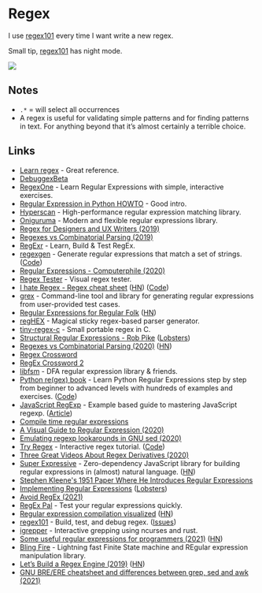 # Regex

I use [regex101](https://regex101.com) every time I want write a new regex.

Small tip, [regex101](https://regex101.com) has night mode.

![](https://i.imgur.com/ZVm6HVX.png)

## Notes

- `.*` = will select all occurrences
- A regex is useful for validating simple patterns and for finding patterns in text. For anything beyond that it’s almost certainly a terrible choice.

## Links

- [Learn regex](https://github.com/zeeshanu/learn-regex) - Great reference.
- [DebuggexBeta](https://debuggex.com/)
- [RegexOne](https://regexone.com/) - Learn Regular Expressions with simple, interactive exercises.
- [Regular Expression in Python HOWTO](https://docs.python.org/3.8/howto/regex.html#regex-howto) - Good intro.
- [Hyperscan](https://github.com/intel/hyperscan) - High-performance regular expression matching library.
- [Oniguruma](https://github.com/kkos/oniguruma) - Modern and flexible regular expressions library.
- [Regex for Designers and UX Writers (2019)](https://daneden.me/2019/11/23/regex-for-designers-and-writers/)
- [Regexes vs Combinatorial Parsing (2019)](http://khanlou.com/2019/12/regex-vs-combinatorial-parsing/)
- [RegExr](https://regexr.com/) - Learn, Build & Test RegEx.
- [regexgen](https://npm.runkit.com/regexgen) - Generate regular expressions that match a set of strings. ([Code](https://github.com/devongovett/regexgen))
- [Regular Expressions - Computerphile (2020)](https://www.youtube.com/watch?v=528Jc3q86F8)
- [Regex Tester](https://extendsclass.com/regex-tester.html) - Visual regex tester.
- [I hate Regex - Regex cheat sheet](https://ihateregex.io/) ([HN](https://news.ycombinator.com/item?id=22200584)) ([Code](https://github.com/geongeorge/i-hate-regex))
- [grex](https://github.com/pemistahl/grex) - Command-line tool and library for generating regular expressions from user-provided test cases.
- [Regular Expressions for Regular Folk](https://refrf.shreyasminocha.me/) ([HN](https://news.ycombinator.com/item?id=23042079))
- [regHEX](https://github.com/kitten/reghex) - Magical sticky regex-based parser generator.
- [tiny-regex-c](https://github.com/kokke/tiny-regex-c) - Small portable regex in C.
- [Structural Regular Expressions - Rob Pike](http://doc.cat-v.org/bell_labs/structural_regexps/se.pdf) ([Lobsters](https://lobste.rs/s/1aocan/structural_regular_expressions_1987))
- [Regexes vs Combinatorial Parsing (2020)](https://khanlou.com/2019/12/regex-vs-combinatorial-parsing/) ([HN](https://news.ycombinator.com/item?id=23331499))
- [Regex Crossword](https://regexcrossword.com/)
- [RegEx Crossword 2](http://jimbly.github.io/regex-crossword/)
- [libfsm](https://github.com/katef/libfsm) - DFA regular expression library & friends.
- [Python re(gex) book](https://leanpub.com/py_regex) - Learn Python Regular Expressions step by step from beginner to advanced levels with hundreds of examples and exercises. ([Code](https://github.com/learnbyexample/py_regular_expressions))
- [JavaScript RegExp](https://github.com/learnbyexample/learn_js_regexp) - Example based guide to mastering JavaScript regexp. ([Article](https://learnbyexample.github.io/cheatsheet/javascript/javascript-regexp-cheatsheet/))
- [Compile time regular expressions](https://github.com/hanickadot/compile-time-regular-expressions)
- [A Visual Guide to Regular Expression (2020)](https://amitness.com/regex/)
- [Emulating regexp lookarounds in GNU sed (2020)](https://learnbyexample.github.io/sed-lookarounds/)
- [Try Regex](http://tryregex.com/) - Interactive regex tutorial. ([Code](https://github.com/callumacrae/tryregex))
- [Three Great Videos About Regex Derivatives (2020)](http://www.oilshell.org/blog/2020/12/regex-videos.html)
- [Super Expressive](https://github.com/francisrstokes/super-expressive) - Zero-dependency JavaScript library for building regular expressions in (almost) natural language. ([HN](https://news.ycombinator.com/item?id=25857753))
- [Stephen Kleene's 1951 Paper Where He Introduces Regular Expressions](https://www.rand.org/content/dam/rand/pubs/research_memoranda/2008/RM704.pdf)
- [Implementing Regular Expressions](https://swtch.com/~rsc/regexp/) ([Lobsters](https://lobste.rs/s/nvxhdz/implementing_regular_expressions))
- [Avoid RegEx (2021)](https://robinwinslow.uk/how-to-regex#avoid-coding-in-regex-if-you-can)
- [RegEx Pal](https://www.regexpal.com/) - Test your regular expressions quickly.
- [Regular expression compilation visualized](https://compiler.org/reason-re-nfa/src/index.html) ([HN](https://news.ycombinator.com/item?id=26537734))
- [regex101](https://regex101.com/) - Build, test, and debug regex. ([Issues](https://github.com/firasdib/Regex101))
- [igrepper](https://github.com/igoyak/igrepper) - Interactive grepping using ncurses and rust.
- [Some useful regular expressions for programmers (2021)](https://lemire.me/blog/2021/04/22/some-useful-regular-expressions-for-programmers/) ([HN](https://news.ycombinator.com/item?id=26910717))
- [Bling Fire](https://github.com/microsoft/BlingFire) - Lightning fast Finite State machine and REgular expression manipulation library.
- [Let’s Build a Regex Engine (2019)](https://kean.blog/post/lets-build-regex) ([HN](https://news.ycombinator.com/item?id=27287987))
- [GNU BRE/ERE cheatsheet and differences between grep, sed and awk (2021)](https://learnbyexample.github.io/gnu-bre-ere-cheatsheet/)
